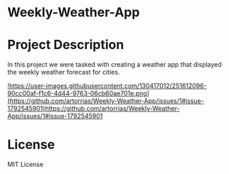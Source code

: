 # Weekly-Weather-App

# Project Description
  In this project we were tasked with creating a weather app that displayed the weekly weather forecast for cities.
  
  [!](https://user-images.githubusercontent.com/130417012/251612096-90cc00af-f1c6-4d44-9763-06cb60ae701e.png)https://user-images.githubusercontent.com/130417012/251612096-90cc00af-f1c6-4d44-9763-06cb60ae701e.png](https://github.com/artorrias/Weekly-Weather-App/issues/1#issue-1792545901)https://github.com/artorrias/Weekly-Weather-App/issues/1#issue-1792545901
  
# License
  MIT License
